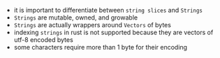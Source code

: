 -  it is important to differentiate between `string slices` and `Strings`
-  `Strings` are mutable, owned, and growable
-  `Strings` are actually wrappers around `Vectors` of bytes
-  indexing `strings` in rust is not supported because they are vectors of utf-8 encoded bytes
-  some characters require more than 1 byte for their encoding
